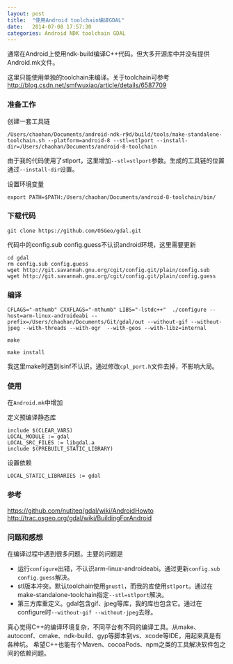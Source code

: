 ```yaml
---
layout: post
title:  "使用Android toolchain编译GDAL"
date:   2014-07-08 17:57:30
categories: Android NDK toolchain GDAL
---
```


通常在Android上使用ndk-build编译C++代码。但大多开源库中并没有提供Android.mk文件。

这里只能使用单独的toolchain来编译。关于toolchain可参考
<http://blog.csdn.net/smfwuxiao/article/details/6587709>

### 准备工作

创建一套工具链

```
/Users/chaohan/Documents/android-ndk-r9d/build/tools/make-standalone-toolchain.sh --platform=android-8 --stl=stlport --install-dir=/Users/chaohan/Documents/android-8-toolchain
```
由于我的代码使用了stlport，这里增加`--stl=stlport`参数。生成的工具链的位置通过`--install-dir`设置。

设置环境变量

```
export PATH=$PATH:/Users/chaohan/Documents/android-8-toolchain/bin/
```

### 下载代码

```
git clone https://github.com/OSGeo/gdal.git
```

代码中的config.sub config.guess不认识android环境，这里需要更新
```
cd gdal
rm config.sub config.guess
wget http://git.savannah.gnu.org/cgit/config.git/plain/config.sub
wget http://git.savannah.gnu.org/cgit/config.git/plain/config.guess
```
### 编译
```
CFLAGS="-mthumb" CXXFLAGS="-mthumb" LIBS="-lstdc++"  ./configure --host=arm-linux-androideabi --prefix=/Users/chaohan/Documents/Git/gdal/out --without-gif --without-jpeg --with-threads --with-ogr  --with-geos --with-libz=internal

make

make install
```
我这里make时遇到isinf不认识。通过修改`cpl_port.h`文件去掉，不影响大局。

### 使用
在`Android.mk`中增加

定义预编译静态库
```
include $(CLEAR_VARS)
LOCAL_MODULE := gdal
LOCAL_SRC_FILES := libgdal.a
include $(PREBUILT_STATIC_LIBRARY)
```
设置依赖
```
LOCAL_STATIC_LIBRARIES := gdal
```

### 参考

<https://github.com/nutiteq/gdal/wiki/AndroidHowto>
<http://trac.osgeo.org/gdal/wiki/BuildingForAndroid>


### 问题和感想

在编译过程中遇到很多问题。主要的问题是
* 运行`configure`出错，不认识arm-linux-androideabi。通过更新`config.sub config.guess`解决。
* stl版本冲突。默认toolchain使用`gnustl`，而我的库使用`stlport`。通过在make-standalone-toolchain指定`--stl=stlport`解决。
* 第三方库重定义。gdal包含gif、jpeg等库，我的库也包含它。通过在configure时`--without-gif --without-jpeg`去除。

真心觉得C++的编译环境复杂，不同平台有不同的编译工具。从make、autoconf、cmake、ndk-build、gyp等脚本到vs、xcode等IDE，用起来真是有各种坑。
希望C++也能有个Maven、cocoaPods、npm之类的工具解决软件包之间的依赖问题。
